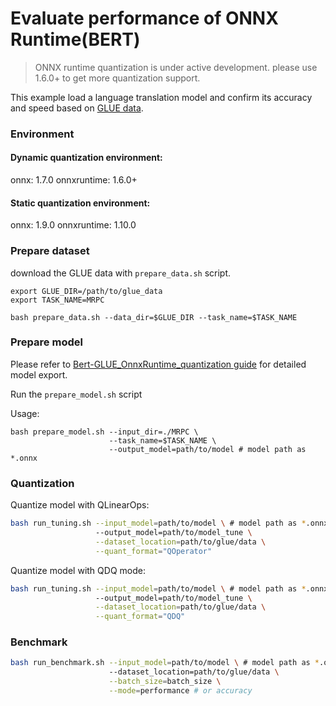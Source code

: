 # Evaluate performance of ONNX Runtime(BERT) 
>ONNX runtime quantization is under active development. please use 1.6.0+ to get more quantization support. 

This example load a language translation model and confirm its accuracy and speed based on [GLUE data](https://gluebenchmark.com/). 

### Environment

#### Dynamic quantization environment:

onnx: 1.7.0
onnxruntime: 1.6.0+

#### Static quantization environment:

onnx: 1.9.0
onnxruntime: 1.10.0

### Prepare dataset
download the GLUE data with `prepare_data.sh` script.
```shell
export GLUE_DIR=/path/to/glue_data
export TASK_NAME=MRPC

bash prepare_data.sh --data_dir=$GLUE_DIR --task_name=$TASK_NAME
```

### Prepare model
Please refer to [Bert-GLUE_OnnxRuntime_quantization guide](https://github.com/microsoft/onnxruntime/blob/master/onnxruntime/python/tools/quantization/notebooks/Bert-GLUE_OnnxRuntime_quantization.ipynb) for detailed model export.

Run the `prepare_model.sh` script


Usage:
```shell
bash prepare_model.sh --input_dir=./MRPC \
                      --task_name=$TASK_NAME \
                      --output_model=path/to/model # model path as *.onnx
```

### Quantization

Quantize model with QLinearOps:

```bash
bash run_tuning.sh --input_model=path/to/model \ # model path as *.onnx
                   --output_model=path/to/model_tune \
                   --dataset_location=path/to/glue/data \
                   --quant_format="QOperator"
```

Quantize model with QDQ mode:

```bash
bash run_tuning.sh --input_model=path/to/model \ # model path as *.onnx
                   --output_model=path/to/model_tune \
                   --dataset_location=path/to/glue/data \
                   --quant_format="QDQ"
```

### Benchmark

```bash
bash run_benchmark.sh --input_model=path/to/model \ # model path as *.onnx
                      --dataset_location=path/to/glue/data \
                      --batch_size=batch_size \
                      --mode=performance # or accuracy
```
